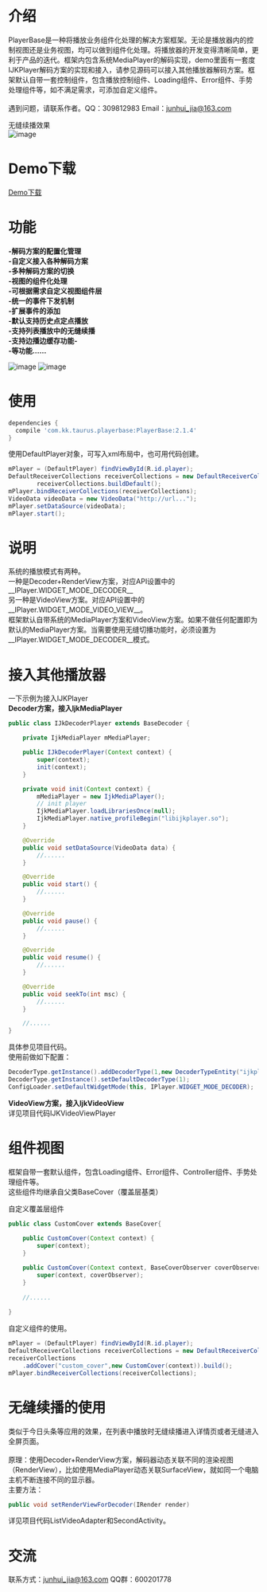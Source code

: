 # 介绍
PlayerBase是一种将播放业务组件化处理的解决方案框架。无论是播放器内的控制视图还是业务视图，均可以做到组件化处理。将播放器的开发变得清晰简单，更利于产品的迭代。框架内包含系统MediaPlayer的解码实现，demo里面有一套度IJKPlayer解码方案的实现和接入，请参见源码可以接入其他播放器解码方案。框架默认自带一套控制组件，包含播放控制组件、Loading组件、Error组件、手势处理组件等，如不满足需求，可添加自定义组件。
<br><br>
遇到问题，请联系作者。QQ：309812983  Email：junhui_jia@163.com

无缝续播效果<br>
![image](https://github.com/jiajunhui/PlayerBase/raw/master/screenshot/play_go_on.gif)


# Demo下载
[Demo下载](https://fir.im/ya4e)

# 功能
__-解码方案的配置化管理__<br>
__-自定义接入各种解码方案__<br>
__-多种解码方案的切换__<br>
__-视图的组件化处理__<br>
__-可根据需求自定义视图组件层__<br>
__-统一的事件下发机制__<br>
__-扩展事件的添加__<br>
__-默认支持历史点定点播放__<br>
__-支持列表播放中的无缝续播__<br>
__-支持边播边缓存功能-__<br>
__-等功能……__<br>

![image](https://github.com/jiajunhui/PlayerBase/raw/master/screenshot/Screenshot_20171203-124242.png)
![image](https://github.com/jiajunhui/PlayerBase/raw/master/screenshot/Screenshot_20171203-124309.png)

# 使用
```gradle
dependencies {
  compile 'com.kk.taurus.playerbase:PlayerBase:2.1.4'
}
```
使用DefaultPlayer对象，可写入xml布局中，也可用代码创建。

```java
mPlayer = (DefaultPlayer) findViewById(R.id.player);
DefaultReceiverCollections receiverCollections = new DefaultReceiverCollections(this);
        receiverCollections.buildDefault();
mPlayer.bindReceiverCollections(receiverCollections);
VideoData videoData = new VideoData("http://url...");
mPlayer.setDataSource(videoData);
mPlayer.start();
```

# 说明
系统的播放模式有两种。<br>
一种是Decoder+RenderView方案，对应API设置中的__IPlayer.WIDGET_MODE_DECODER__<br>
另一种是VideoView方案。对应API设置中的__IPlayer.WIDGET_MODE_VIDEO_VIEW__。<br>
框架默认自带系统的MediaPlayer方案和VideoView方案。如果不做任何配置即为默认的MediaPlayer方案。当需要使用无缝切播功能时，必须设置为__IPlayer.WIDGET_MODE_DECODER__模式。

# 接入其他播放器
一下示例为接入IJKPlayer<br>
__Decoder方案，接入IjkMediaPlayer__<br>

```java
public class IJkDecoderPlayer extends BaseDecoder {

    private IjkMediaPlayer mMediaPlayer;

    public IJkDecoderPlayer(Context context) {
        super(context);
        init(context);
    }

    private void init(Context context) {
        mMediaPlayer = new IjkMediaPlayer();
        // init player
        IjkMediaPlayer.loadLibrariesOnce(null);
        IjkMediaPlayer.native_profileBegin("libijkplayer.so");
    }

    @Override
    public void setDataSource(VideoData data) {
        //......
    }

    @Override
    public void start() {
        //......
    }

    @Override
    public void pause() {
        //......
    }

    @Override
    public void resume() {
        //......
    }

    @Override
    public void seekTo(int msc) {
        //......
    }

    //......
}
```
具体参见项目代码。<br>
使用前做如下配置：<br>

```java
DecoderType.getInstance().addDecoderType(1,new DecoderTypeEntity("ijkplayer","com.kk.taurus.ijkplayer.IJkDecoderPlayer"));
DecoderType.getInstance().setDefaultDecoderType(1);
ConfigLoader.setDefaultWidgetMode(this, IPlayer.WIDGET_MODE_DECODER);
```

__VideoView方案，接入IjkVideoView__<br>
详见项目代码IJKVideoViewPlayer

# 组件视图
框架自带一套默认组件，包含Loading组件、Error组件、Controller组件、手势处理组件等。<br>
这些组件均继承自父类BaseCover（覆盖层基类）

自定义覆盖层组件

```java
public class CustomCover extends BaseCover{
	
	public CustomCover(Context context) {
        super(context);
    }

    public CustomCover(Context context, BaseCoverObserver coverObserver) {
        super(context, coverObserver);
    }
    
    //......
	
}
```

自定义组件的使用。

```java
mPlayer = (DefaultPlayer) findViewById(R.id.player);
DefaultReceiverCollections receiverCollections = new DefaultReceiverCollections(this);
receiverCollections
	.addCover("custom_cover",new CustomCover(context)).build();
mPlayer.bindReceiverCollections(receiverCollections);
```

# 无缝续播的使用
类似于今日头条等应用的效果，在列表中播放时无缝续播进入详情页或者无缝进入全屏页面。<br><br>
原理：使用Decoder+RenderView方案，解码器动态关联不同的渲染视图（RenderView），比如使用MediaPlayer动态关联SurfaceView，就如同一个电脑主机不断连接不同的显示器。
<br>
主要方法：

```java
public void setRenderViewForDecoder(IRender render)
```
详见项目代码ListVideoAdapter和SecondActivity。


# 交流
联系方式：junhui_jia@163.com
QQ群：600201778